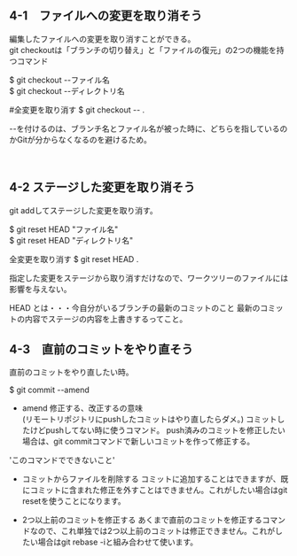 ## 4-1　ファイルへの変更を取り消そう
編集したファイルへの変更を取り消すことができる。  
git checkoutは「ブランチの切り替え」と「ファイルの復元」の2つの機能を持つコマンド  

\$ git checkout --ファイル名  
\$ git checkout --ディレクトリ名  

#全変更を取り消す
\$ git checkout -- .

--を付けるのは、ブランチ名とファイル名が被った時に、どちらを指しているのかGitが分からなくなるのを避けるため。

<br>

## 4-2 ステージした変更を取り消そう

git addしてステージした変更を取り消す。

\$ git reset HEAD "ファイル名"  
\$ git reset HEAD "ディレクトリ名"

全変更を取り消す
\$ git reset HEAD .

指定した変更をステージから取り消すだけなので、ワークツリーのファイルには影響を与えない。

HEAD とは・・・今自分がいるブランチの最新のコミットのこと
最新のコミットの内容でステージの内容を上書きするってこと。
<br>

## 4-3　直前のコミットをやり直そう

直前のコミットをやり直したい時。

\$ git commit --amend
- amend 修正する、改正するの意味  
(リモートリポジトリにpushしたコミットはやり直したらダメ。)
コミットしたけどpushしてない時に使うコマンド。
push済みのコミットを修正したい場合は、git commitコマンドで新しいコミットを作って修正する。

'このコマンドでできないこと'
- コミットからファイルを削除する
コミットに追加することはできますが、既にコミットに含まれた修正を外すことはできません。これがしたい場合はgit resetを使うことになります。

- 2つ以上前のコミットを修正する
あくまで直前のコミットを修正するコマンドなので、これ単独では2つ以上前のコミットは修正できません。これがしたい場合はgit rebase -iと組み合わせて使います。









